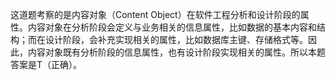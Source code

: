 这道题考察的是内容对象（Content Object）在软件工程分析和设计阶段的属性。内容对象在分析阶段会定义与业务相关的信息属性，比如数据的基本内容和结构；而在设计阶段，会补充实现相关的属性，比如数据库主键、存储格式等。因此，内容对象既有分析阶段的信息属性，也有设计阶段实现相关的属性。所以本题答案是T（正确）。